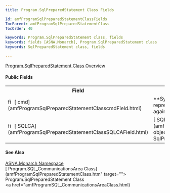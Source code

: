 ```yaml
---
title: Program.SqlPreparedStatement Class Fields

Id: amfProgramSqlPreparedStatementClassFields
TocParent: amfProgramSqlPreparedStatementClass
TocOrder: 40

keywords: Program.SqlPreparedStatement class, fields
keywords: fields [ASNA.Monarch], Program.SqlPreparedStatement class
keywords: SqlPreparedStatement class, fields

---
```


[ Program.SqlPreparedStatement Class Overview](amfProgramSqlPreparedStatementClass.html) 

#### Public Fields
<table class="mytable" cellspacing="0" cellpadding="4" width="90%">
          <colgroup>
            <col width="20%" />
            <col width="70%" />
          </colgroup>
          <tr>
            <th>Field</th>
            <th>Description</th>
          </tr>          <tr>
            <td><img id="Img2" style="WIDTH: 16px; HEIGHT: 16px" alt="fields" src="../Images/Field.bmp" width="15" border="0" x-maintain-ratio="TRUE" />
              [
            cmd](amfProgramSqlPreparedStatementClasscmdField.html)
            </td>
            <td> **System.Data.IDbCommand**  object
          representing an SQL statement that is
          executed against the data source.</td>
          </tr>
          <tr>
            <td><img id="Img5" style="WIDTH: 16px; HEIGHT: 16px" alt="fields" src="../Images/Field.bmp" border="0" x-maintain-ratio="TRUE" />
              [
            SQLCA](amfProgramSqlPreparedStatementClassSQLCAField.html)
            </td>
            <td>[
          SQL_CommunicationsArea](amfProgramSQL_CommunicationsAreaClass.html) object to trap and report
          run-time errors for the SqlPreparedStatement.</td>
          </tr>
</table>

#### See Also
[ASNA.Monarch Namespace](amfMonarchNamespace.html) <br /> [ Program.SQL_CommunicationsArea Class](amfProgramSqlPreparedStatementClass.htm" target=""> Program.SqlPreparedStatement Class</a> <br /> <a href="amfProgramSQL_CommunicationsAreaClass.html) 
